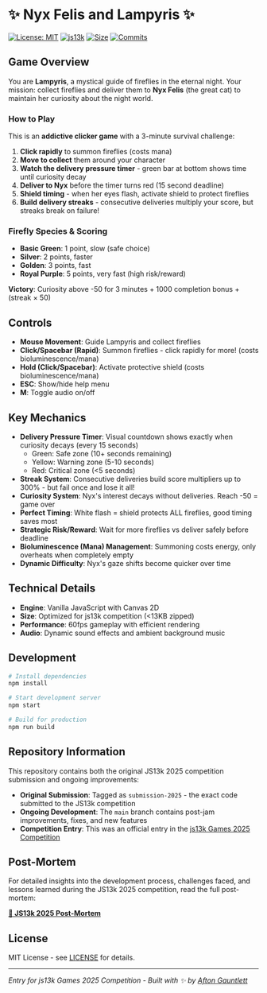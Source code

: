 # ✨ Nyx Felis and Lampyris ✨

[![License: MIT](https://img.shields.io/badge/License-MIT-yellow.svg)](https://opensource.org/licenses/MIT)
[![js13k](https://img.shields.io/badge/js13k-2025-orange.svg)](https://js13kgames.com/)
[![Size](https://img.shields.io/badge/size-<13KB-brightgreen.svg)](#)
[![Commits](https://img.shields.io/github/commit-activity/t/aftongauntlett/js13k-2025?style=flat&logo=git&logoColor=white&label=commits&color=blue)](https://github.com/aftongauntlett/js13k-2025/commits)

## Game Overview

You are **Lampyris**, a mystical guide of fireflies in the eternal night. Your mission: collect fireflies and deliver them to **Nyx Felis** (the great cat) to maintain her curiosity about the night world.

### How to Play
This is an **addictive clicker game** with a 3-minute survival challenge:

1. **Click rapidly** to summon fireflies (costs mana)
2. **Move to collect** them around your character  
3. **Watch the delivery pressure timer** - green bar at bottom shows time until curiosity decay
4. **Deliver to Nyx** before the timer turns red (15 second deadline)
5. **Shield timing** - when her eyes flash, activate shield to protect fireflies
6. **Build delivery streaks** - consecutive deliveries multiply your score, but streaks break on failure!

### Firefly Species & Scoring
- **Basic Green**: 1 point, slow (safe choice)
- **Silver**: 2 points, faster 
- **Golden**: 3 points, fast
- **Royal Purple**: 5 points, very fast (high risk/reward)

**Victory**: Curiosity above -50 for 3 minutes + 1000 completion bonus + (streak × 50)

## Controls

- **Mouse Movement**: Guide Lampyris and collect fireflies
- **Click/Spacebar (Rapid)**: Summon fireflies - click rapidly for more! (costs bioluminescence/mana)
- **Hold (Click/Spacebar)**: Activate protective shield (costs bioluminescence/mana)
- **ESC**: Show/hide help menu
- **M**: Toggle audio on/off

## Key Mechanics

- **Delivery Pressure Timer**: Visual countdown shows exactly when curiosity decays (every 15 seconds)
  - Green: Safe zone (10+ seconds remaining)
  - Yellow: Warning zone (5-10 seconds) 
  - Red: Critical zone (<5 seconds)
- **Streak System**: Consecutive deliveries build score multipliers up to 300% - but fail once and lose it all!
- **Curiosity System**: Nyx's interest decays without deliveries. Reach -50 = game over  
- **Perfect Timing**: White flash = shield protects ALL fireflies, good timing saves most
- **Strategic Risk/Reward**: Wait for more fireflies vs deliver safely before deadline
- **Bioluminescence (Mana) Management**: Summoning costs energy, only overheats when completely empty
- **Dynamic Difficulty**: Nyx's gaze shifts become quicker over time

## Technical Details

- **Engine**: Vanilla JavaScript with Canvas 2D
- **Size**: Optimized for js13k competition (<13KB zipped)
- **Performance**: 60fps gameplay with efficient rendering
- **Audio**: Dynamic sound effects and ambient background music

## Development

```bash
# Install dependencies
npm install

# Start development server
npm start

# Build for production
npm run build
```

## Repository Information

This repository contains both the original JS13k 2025 competition submission and ongoing improvements:

- **Original Submission**: Tagged as `submission-2025` - the exact code submitted to the JS13k competition
- **Ongoing Development**: The `main` branch contains post-jam improvements, fixes, and new features
- **Competition Entry**: This was an official entry in the [js13k Games 2025 Competition](https://js13kgames.com/)

## Post-Mortem

For detailed insights into the development process, challenges faced, and lessons learned during the JS13k 2025 competition, read the full post-mortem:

**[🔗 JS13k 2025 Post-Mortem](https://aftongauntlett.com/js13k-2025-post-mortem)**

## License

MIT License - see [LICENSE](LICENSE) for details.

---

*Entry for js13k Games 2025 Competition - Built with ✨ by [Afton Gauntlett](https://github.com/aftongauntlett)*